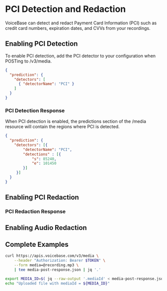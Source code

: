 # PCI Detection and Redaction

VoiceBase can detect and redact Payment Card Information (PCI) such as credit card numbers, expiration dates, and CVVs from your recordings.

## Enabling PCI Detection

To enable PCI detection, add the PCI detector to your configuration when POSTing to /v3/media.

```json
{  
  "prediction": { 
    "detectors": [ 
      { "detectorName": "PCI" }
    ]
  }
}
```

### PCI Detection Response

When PCI detection is enabled, the predictions section of the /media resource will contain the regions where PCI is detected.

```json
{  
  "prediction": {
    "detectors": [{ 
        "detectorName": "PCI", 
        "detections" : [{ 
            "s": 85240, 
            "e": 101450 
        }] 
     }]
  }
}
```

## Enabling PCI Redaction

### PCI Redaction Response

## Enabling Audio Redaction

## Complete Examples

```bash
curl https://apis.voicebase.com/v3/media \
    --header "Authorization: Bearer $TOKEN" \
    --form media=@recording.mp3 \
    | tee media-post-response.json | jq '.'

export MEDIA_ID=$( jq --raw-output '.mediaId' < media-post-response.json )
echo "Uploaded file with mediaId = ${MEDIA_ID}"
```